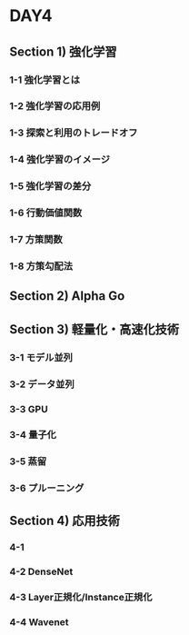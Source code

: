 # DAY4 
## Section 1) 強化学習

### 1-1 強化学習とは
### 1-2 強化学習の応用例
### 1-3 探索と利用のトレードオフ
### 1-4 強化学習のイメージ
### 1-5 強化学習の差分
### 1-6 行動価値関数
### 1-7 方策関数
### 1-8 方策勾配法

## Section 2) Alpha Go

## Section 3) 軽量化・高速化技術
### 3-1 モデル並列
### 3-2 データ並列
### 3-3 GPU
### 3-4 量子化
### 3-5 蒸留
### 3-6 プルーニング

## Section 4) 応用技術
### 4-1 
### 4-2 DenseNet
### 4-3 Layer正規化/Instance正規化
### 4-4 Wavenet

